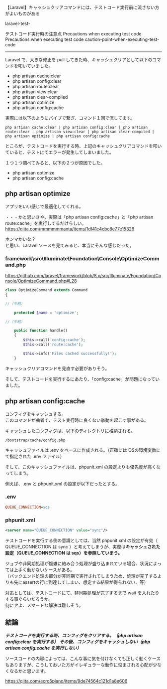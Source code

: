 【Laravel】キャッシュクリアコマンドには、テストコード実行前に流さない方がよいものがある

laravel-test-

テストコード実行時の注意点
Precautions when executing test code
Precautions when executing test code
caution-point-when-executing-test-code

_____________________________________________________________________
Laravel で、大きな修正を pull してきた時、キャッシュクリアとして以下のコマンドを叩いていました。  

 * php artisan cache:clear
 * php artisan config:clear
 * php artisan route:clear
 * php artisan view:clear
 * php artisan clear-compiled
 * php artisan optimize
 * php artisan config:cache

実際には以下のようにパイプで繋ぎ、コマンド１回で流してます。  

```
php artisan cache:clear | php artisan config:clear | php artisan route:clear | php artisan view:clear | php artisan clear-compiled | php artisan optimize | php artisan config:cache
```

ところが、テストコードを実行する時、上記のキャッシュクリアコマンドを叩いていると、テストにてエラーが発生してしまいました。  

１つ１つ調べてみると、以下の２つが原因でした。  

 * php artisan optimize
 * php artisan config:cache


## php artisan optimize
アプリをいい感じで最適化してくれる。  

・・・かと思いきや、実際は「php artisan config:cache」と「php artisan route:cache」を実行してるだけらしい。  
<https://qiita.com/mmmmmmanta/items/1df41c4cbc8e77e15326>  

ホンマかいな？  
と思い、Laravel ソースを見てみると、本当にそんな感じだった。  

### framework\src\Illuminate\Foundation\Console\OptimizeCommand.php
https://github.com/laravel/framework/blob/8.x/src/Illuminate/Foundation/Console/OptimizeCommand.php#L28
```php
class OptimizeCommand extends Command
{

//（中略）

    protected $name = 'optimize';

//（中略）

    public function handle()
    {
        $this->call('config:cache');
        $this->call('route:cache');

        $this->info('Files cached successfully!');
    }
```

キャッシュクリアコマンドを見直す必要がありそう。

そして、テストコードを実行するにあたり、「config:cache」が問題になっていました。


## php artisan config:cache
コンフィグをキャッシュする。  
このコマンドが曲者で、テスト実行時に良くない挙動を起こす事がある。  

キャッシュしたコンフィグは、以下のディレクトリに格納される。
```
/bootstrap/cache/config.php
```

キャッシュファイルは .env をベースに作成される。（正確には OSの環境変数にて指定された .env ファイル）  

そして、このキャッシュファイルは、phpunit.xml の設定よりも優先度が高くなってしまう。  

例えば、.env と phpunit.xml の設定が以下だったとする。  

### .env
```ini
QUEUE_CONNECTION=sqs
```

### phpunit.xml
```xml
<server name="QUEUE_CONNECTION" value="sync"/>
```

テストコードを実行する側の意識としては、当然 phpunit.xml の設定が有効（ QUEUE_CONNECTION は sync ）と考えてしまうが、実際は**キャッシュされた設定（QUEUE_CONNECTION は sqs）を参照していまう。**  

ジョブや非同期処理が複雑に絡み合う処理が盛り込まれている場合、状況によっては上手く動かないケースがある。  
（バックエンド処理の部分が非同期で実行されてしまうため、処理が完了するよりも先にassertの行に到達してしまい、想定する結果が得られない、等）  

対策としては、テストコードにて、非同期処理が完了するまで wait を入れたりする事ぐらいだろうか。  
何にせよ、スマートな解決は難しそう。  


## 結論

***テストコードを実行する時、コンフィグをクリアする。（php artisan config:clear を実行する）***
***その後、コンフィグをキャッシュしない（php artisan config:cache を実行しない）***

ソースコードの内容によっては、こんな事に気を付けなくても正しく動くケースもありますが、こうしておいた方がイレギュラーな動作に悩まされる心配が少なくなるかと思います。  



https://qiita.com/acro5piano/items/9de74564c121d1a8e606

